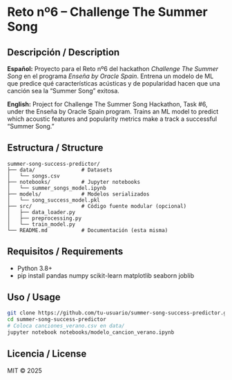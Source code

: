 # Reto nº6 – Challenge The Summer Song

## Descripción / Description
**Español:**
Proyecto para el Reto nº6 del hackathon *Challenge The Summer Song* en el programa *Enseña by Oracle Spain*. Entrena un modelo de ML que predice qué características acústicas y de popularidad hacen que una canción sea la “Summer Song” exitosa.

**English:**
Project for Challenge The Summer Song Hackathon, Task #6, under the Enseña by Oracle Spain program. Trains an ML model to predict which acoustic features and popularity metrics make a track a successful “Summer Song.”

## Estructura / Structure
```
summer-song-success-predictor/
├── data/               # Datasets
│   └── songs.csv
├── notebooks/          # Jupyter notebooks
│   └── summer_songs_model.ipynb
├── models/             # Modelos serializados
│   └── song_success_model.pkl
├── src/                # Código fuente modular (opcional)
│   ├── data_loader.py
│   ├── preprocessing.py
│   └── train_model.py
└── README.md           # Documentación (esta misma)
```

## Requisitos / Requirements
- Python 3.8+
- pip install pandas numpy scikit-learn matplotlib seaborn joblib

## Uso / Usage
```bash
git clone https://github.com/tu-usuario/summer-song-success-predictor.git
cd summer-song-success-predictor
# Coloca canciones_verano.csv en data/
jupyter notebook notebooks/modelo_cancion_verano.ipynb
```

## Licencia / License
MIT © 2025
